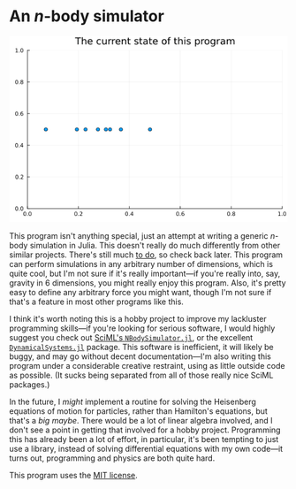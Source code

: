 # An $n$-body simulator

![The current state of this program.](src/aaaa.gif)

This program isn't anything special, just an attempt at writing a generic
$n$-body simulation in Julia. This doesn't really do much differently from
other similar projects. There's still much [to do](TODO.md), so check back
later. This program can perform simulations in any arbitrary number of
dimensions, which is quite cool, but I'm not sure if it's really important—if
you're really into, say, gravity in 6 dimensions, you might really enjoy this
program. Also, it's pretty easy to define any arbitrary force you might want,
though I'm not sure if that's a feature in most other programs like this.

I think it's worth noting this is a hobby project to improve my lackluster
programming skills—if you're looking for serious software, I would highly
suggest you check out [SciML's `NBodySimulator.jl`][sciml], or the excellent
[`DynamicalSystems.jl`][ds] package. This software is inefficient, it will
likely be buggy, and may go without decent documentation—I'm also writing
this program under a considerable creative restraint, using as little outside
code as possible. (It sucks being separated from all of those really nice SciML
packages.)

In the future, I *might* implement a routine for solving the Heisenberg
equations of motion for particles, rather than Hamilton's equations, but
that's a *big maybe*. There would be a lot of linear algebra involved, and
I don't see a point in getting that involved for a hobby project. Programming
this has already been a lot of effort, in particular, it's been tempting to just
use a library, instead of solving differential equations with my own code—it
turns out, programming and physics are both quite hard.

This program uses the [MIT license](LICENSE).


[sciml]: https://github.com/SciML/NBodySimulator.jl

[ds]: https://juliadynamics.github.io/DynamicalSystems.jl/dev/ 

[plots]: https://docs.juliaplots.org/stable/

